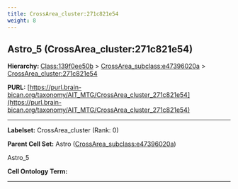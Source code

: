 ```yaml
---
title: CrossArea_cluster:271c821e54
weight: 8
---
```

## Astro_5 (CrossArea_cluster:271c821e54)
<b>Hierarchy: </b>
[Class:139f0ee50b](../Class_139f0ee50b) >
[CrossArea_subclass:e47396020a](../CrossArea_subclass_e47396020a) >
[CrossArea_cluster:271c821e54](../CrossArea_cluster_271c821e54)

**PURL:** [https://purl.brain-bican.org/taxonomy/AIT_MTG/CrossArea_cluster_271c821e54](https://purl.brain-bican.org/taxonomy/AIT_MTG/CrossArea_cluster_271c821e54)

---


**Labelset:** CrossArea_cluster (Rank: 0)

**Parent Cell Set:** Astro ([CrossArea_subclass:e47396020a](../CrossArea_subclass_e47396020a))

Astro_5


**Cell Ontology Term:** 

[MARKER GENES.]: #


---

[TRANSFERRED ANNOTATIONS.]: #


[AUTHOR ANNOTATION FIELDS.]: #

